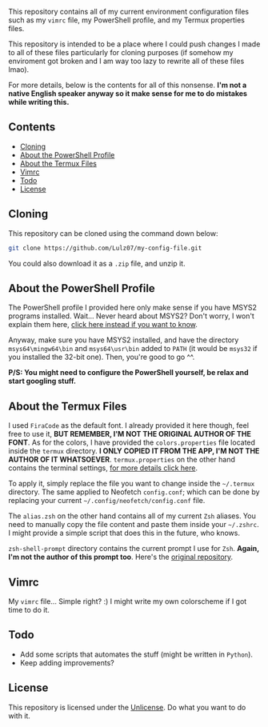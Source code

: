 This repository contains all of my current environment configuration files such
as my `vimrc` file, my PowerShell profile, and my Termux properties files.

This repository is intended to be a place where I could push changes I made to
all of these files particularly for cloning purposes (if somehow my enviroment got
broken and I am way too lazy to rewrite all of these files lmao).

For more details, below is the contents for all of this nonsense.
**I'm not a native English speaker anyway so it make sense for me to do mistakes
while writing this.**

## Contents
- [Cloning](#Cloning)
- [About the PowerShell Profile](#About-the-PowerShell-Profile)
- [About the Termux Files](#About-the-Termux-Files)
- [Vimrc](#Vimrc)
- [Todo](#Todo)
- [License](#License)
##

## Cloning

This repository can be cloned using the command down below:
```bash
git clone https://github.com/Lulz07/my-config-file.git
```

You could also download it as a `.zip` file, and unzip it.

## About the PowerShell Profile

The PowerShell profile I provided here only make sense if you have MSYS2 programs
installed. Wait... Never heard about MSYS2? Don't worry, I won't explain them
here, [click here instead if you want to know](https://www.msys2.org).

Anyway, make sure you have MSYS2 installed, and have the directory
`msys64\mingw64\bin` and `msys64\usr\bin` added to `PATH` (it would be `msys32` if
you installed the 32-bit one). Then, you're good to go ^^.

**P/S: You might need to configure the PowerShell yourself, be relax and start
googling stuff.**

## About the Termux Files

I used `FiraCode` as the default font. I already provided it here though, feel
free to use it, **BUT REMEMBER, I'M NOT THE ORIGINAL AUTHOR OF THE FONT**. As
for the colors, I have provided the `colors.properties` file located inside
the `termux` directory. **I ONLY COPIED IT FROM THE APP, I'M NOT THE AUTHOR
OF IT WHATSOEVER**. `termux.properties` on the other hand contains the terminal
settings, [for more details click here](https://wiki.termux.com/wiki/Terminal_Settings).

To apply it, simply replace the file you want to change inside the `~/.termux`
directory. The same applied to Neofetch `config.conf`; which can be done by
replacing your current `~/.config/neofetch/config.conf` file.

The `alias.zsh` on the other hand contains all of my current `Zsh` aliases. You
need to manually copy the file content and paste them inside your `~/.zshrc`.
I might provide a simple script that does this in the future, who knows.

`zsh-shell-prompt` directory contains the current prompt I use for `Zsh`.
**Again, I'm not the author of this prompt too**.
Here's the [original repository](https://github.com/r7l/agnoster-gentoo-zsh-theme).

## Vimrc

My `vimrc` file... Simple right? :)
I might write my own colorscheme if I got time to do it.

## Todo

- Add some scripts that automates the stuff (might be written in `Python`).
- Keep adding improvements?

## License

This repository is licensed under the [Unlicense](https://unlicense.org).
Do what you want to do with it.
